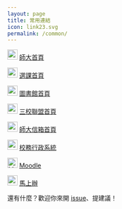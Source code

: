 ```yaml
---
layout: page
title: 常用連結
icon: link23.svg
permalink: /common/
---
```

<img src="{{ site.baseurl }}/images/home63.svg" alt="師大首頁" width="23" height="23">  [師大首頁](http://www3.ntnu.edu.tw/)

<img src="{{ site.baseurl }}/images/pen38.svg" alt="選課" width="23" height="23">  [選課首頁](http://www.ntnu.edu.tw/aa/courseweb.html)

<img src="{{ site.baseurl }}/images/living1.svg" alt="圖書館" width="23" height="23"> [圖書館首頁](http://www.lib.ntnu.edu.tw/)

<img src="{{ site.baseurl }}/images/businessman239.svg" alt="三校聯盟首頁" width="23" height="23"> [三校聯盟首頁](http://www.aca.ntu.edu.tw/UniversityAlliance/)

<img src="{{ site.baseurl }}/images/mail59.svg" alt="師大信箱首頁" width="23" height="23"> [師大信箱首頁](https://webmail.ntnu.edu.tw/cgi-bin/owmmdir2/openwebmail.pl)

<img src="{{ site.baseurl }}/images/manager3.svg" alt="校務行政系統" width="23" height="23"> [校務行政系統](http://iportal.ntnu.edu.tw/ntnu/)

<img src="{{ site.baseurl }}/images/users81.svg" alt="Moodle" width="23" height="23"> [Moodle](http://moodle2.ntnu.edu.tw/)

<img src="{{ site.baseurl }}/images/current.svg" alt="馬上辦" width="23" height="23"> [馬上辦](http://www2.ntnu.edu.tw/portal/MSB/)

還有什麼？歡迎你來開 [issue](https://github.com/communityNTNU/surviveNTNU/issues)、提建議！
